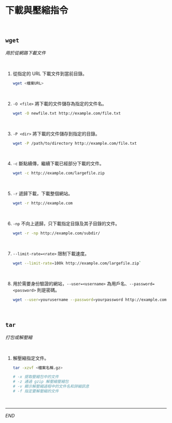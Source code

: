 # 下載與壓縮指令

<br>

## `wget`

_用於從網路下載文件_

<br>

1. 從指定的 URL 下載文件到當前目錄。

    ```bash
    wget <檔案URL>
    ```

<br>

2. `-O <file>` 將下載的文件儲存為指定的文件名。

    ```bash
    wget -O newfile.txt http://example.com/file.txt
    ```

<br>

3. `-P <dir>` 將下載的文件儲存到指定的目錄。

    ```bash
    wget -P /path/to/directory http://example.com/file.txt
    ```

<br>

4. `-c` 斷點續傳，繼續下載已經部分下載的文件。

    ```bash
    wget -c http://example.com/largefile.zip
    ```

<br>

5. `-r` 遞歸下載，下載整個網站。

    ```bash
    wget -r http://example.com
    ```

<br>

6. `-np` 不向上遞歸，只下載指定目錄及其子目錄的文件。

    ```bash
    wget -r -np http://example.com/subdir/
    ```

<br>

7. `--limit-rate=<rate>` 限制下載速度。

    ```bash
    wget --limit-rate=100k http://example.com/largefile.zip`
    ```

<br>

8. 用於需要身份驗證的網站，`--user=<username>` 為用戶名、`--password=<password>` 則是密碼。

    ```bash
    wget --user=yourusername --password=yourpassword http://example.com/protectedfile.zip
    ```

<br>

## `tar`

_打包或解壓縮_

<br>

1. 解壓縮指定文件。

    ```bash
    tar -xzvf <檔案名稱.gz>

    # -x 提取壓縮包中的文件
    # -z 通過 gzip 解壓縮壓縮包
    # -v 顯示解壓縮過程中的文件名和詳細訊息
    # -f 指定要解壓縮的文件
    ```

<br>

___

_END_